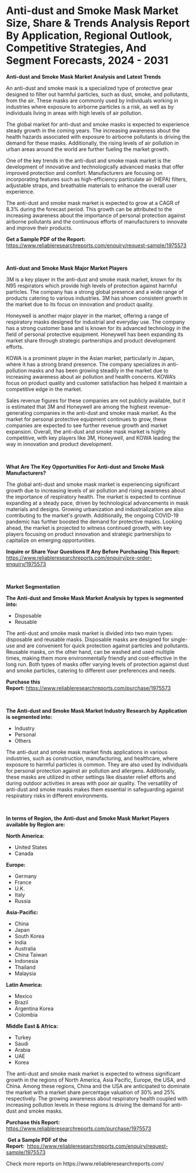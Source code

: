 <p><h1>Anti-dust and Smoke Mask Market Size, Share & Trends Analysis Report By Application, Regional Outlook, Competitive Strategies, And Segment Forecasts, 2024 - 2031</h1></p><p><strong>Anti-dust and Smoke Mask Market Analysis and Latest Trends</strong></p>
<p><p>An anti-dust and smoke mask is a specialized type of protective gear designed to filter out harmful particles, such as dust, smoke, and pollutants, from the air. These masks are commonly used by individuals working in industries where exposure to airborne particles is a risk, as well as by individuals living in areas with high levels of air pollution.</p><p>The global market for anti-dust and smoke masks is expected to experience steady growth in the coming years. The increasing awareness about the health hazards associated with exposure to airborne pollutants is driving the demand for these masks. Additionally, the rising levels of air pollution in urban areas around the world are further fueling the market growth.</p><p>One of the key trends in the anti-dust and smoke mask market is the development of innovative and technologically advanced masks that offer improved protection and comfort. Manufacturers are focusing on incorporating features such as high-efficiency particulate air (HEPA) filters, adjustable straps, and breathable materials to enhance the overall user experience.</p><p>The anti-dust and smoke mask market is expected to grow at a CAGR of 8.3% during the forecast period. This growth can be attributed to the increasing awareness about the importance of personal protection against airborne pollutants and the continuous efforts of manufacturers to innovate and improve their products.</p></p>
<p><strong>Get a Sample PDF of the Report:&nbsp;</strong> <a href="https://www.reliableresearchreports.com/enquiry/request-sample/1975573">https://www.reliableresearchreports.com/enquiry/request-sample/1975573</a></p>
<p>&nbsp;</p>
<p><strong>Anti-dust and Smoke Mask Major Market Players</strong></p>
<p><p>3M is a key player in the anti-dust and smoke mask market, known for its N95 respirators which provide high levels of protection against harmful particles. The company has a strong global presence and a wide range of products catering to various industries. 3M has shown consistent growth in the market due to its focus on innovation and product quality.</p><p>Honeywell is another major player in the market, offering a range of respiratory masks designed for industrial and everyday use. The company has a strong customer base and is known for its advanced technology in the field of personal protective equipment. Honeywell has been expanding its market share through strategic partnerships and product development efforts.</p><p>KOWA is a prominent player in the Asian market, particularly in Japan, where it has a strong brand presence. The company specializes in anti-pollution masks and has been growing steadily in the market due to increasing awareness about air pollution and health concerns. KOWA’s focus on product quality and customer satisfaction has helped it maintain a competitive edge in the market.</p><p>Sales revenue figures for these companies are not publicly available, but it is estimated that 3M and Honeywell are among the highest revenue-generating companies in the anti-dust and smoke mask market. As the market for personal protective equipment continues to grow, these companies are expected to see further revenue growth and market expansion. Overall, the anti-dust and smoke mask market is highly competitive, with key players like 3M, Honeywell, and KOWA leading the way in innovation and product development.</p></p>
<p>&nbsp;</p>
<p><strong>What Are The Key Opportunities For Anti-dust and Smoke Mask Manufacturers?</strong></p>
<p><p>The global anti-dust and smoke mask market is experiencing significant growth due to increasing levels of air pollution and rising awareness about the importance of respiratory health. The market is expected to continue expanding at a steady pace, driven by technological advancements in mask materials and designs. Growing urbanization and industrialization are also contributing to the market's growth. Additionally, the ongoing COVID-19 pandemic has further boosted the demand for protective masks. Looking ahead, the market is projected to witness continued growth, with key players focusing on product innovation and strategic partnerships to capitalize on emerging opportunities.</p></p>
<p><strong>Inquire or Share Your Questions If Any Before Purchasing This Report:</strong> <a href="https://www.reliableresearchreports.com/enquiry/pre-order-enquiry/1975573">https://www.reliableresearchreports.com/enquiry/pre-order-enquiry/1975573</a></p>
<p>&nbsp;</p>
<p><strong>Market Segmentation</strong></p>
<p><strong>The Anti-dust and Smoke Mask Market Analysis by types is segmented into:</strong></p>
<p><ul><li>Disposable</li><li>Reusable</li></ul></p>
<p><p>The anti-dust and smoke mask market is divided into two main types: disposable and reusable masks. Disposable masks are designed for single-use and are convenient for quick protection against particles and pollutants. Reusable masks, on the other hand, can be washed and used multiple times, making them more environmentally friendly and cost-effective in the long run. Both types of masks offer varying levels of protection against dust and smoke particles, catering to different user preferences and needs.</p></p>
<p><strong>Purchase this Report:&nbsp;</strong><a href="https://www.reliableresearchreports.com/purchase/1975573">https://www.reliableresearchreports.com/purchase/1975573</a></p>
<p>&nbsp;</p>
<p><strong>The Anti-dust and Smoke Mask Market Industry Research by Application is segmented into:</strong></p>
<p><ul><li>Industry</li><li>Personal</li><li>Others</li></ul></p>
<p><p>The anti-dust and smoke mask market finds applications in various industries, such as construction, manufacturing, and healthcare, where exposure to harmful particles is common. They are also used by individuals for personal protection against air pollution and allergens. Additionally, these masks are utilized in other settings like disaster relief efforts and during outdoor activities in areas with poor air quality. The versatility of anti-dust and smoke masks makes them essential in safeguarding against respiratory risks in different environments.</p></p>
<p>&nbsp;</p>
<p><strong>In terms of Region, the Anti-dust and Smoke Mask Market Players available by Region are:</strong></p>
<p>
    <p> <strong> North America: </strong>
        <ul>
            <li>United States</li>
            <li>Canada</li>
        </ul>
        </p> 
    <p> <strong> Europe: </strong>
        <ul>
            <li>Germany</li>
            <li>France</li>
            <li>U.K.</li>
            <li>Italy</li>
            <li>Russia</li>
        </ul>
        </p> 
    <p> <strong> Asia-Pacific: </strong>
        <ul>
            <li>China</li>
            <li>Japan</li>
            <li>South Korea</li>
            <li>India</li>
            <li>Australia</li>
            <li>China Taiwan</li>
            <li>Indonesia</li>
            <li>Thailand</li>
            <li>Malaysia</li>
        </ul>
        </p> 
    <p> <strong> Latin America: </strong>
        <ul>
            <li>Mexico</li>
            <li>Brazil</li>
            <li>Argentina Korea</li>
            <li>Colombia</li>
        </ul>
        </p> 
    <p> <strong> Middle East & Africa: </strong>
        <ul>
            <li>Turkey</li>
            <li>Saudi</li>
            <li>Arabia</li>
            <li>UAE</li>
            <li>Korea</li>
        </ul>
    </p>
    </p>
<p><p>The anti-dust and smoke mask market is expected to witness significant growth in the regions of North America, Asia Pacific, Europe, the USA, and China. Among these regions, China and the USA are anticipated to dominate the market with a market share percentage valuation of 30% and 25% respectively. The growing awareness about respiratory health coupled with increasing pollution levels in these regions is driving the demand for anti-dust and smoke masks.</p></p>
<p><strong>Purchase this Report: </strong><a href="https://www.reliableresearchreports.com/purchase/1975573">https://www.reliableresearchreports.com/purchase/1975573</a></p>
<p>&nbsp;<strong>Get a Sample PDF of the Report:&nbsp;&nbsp;</strong><a href="https://www.reliableresearchreports.com/enquiry/request-sample/1975573">https://www.reliableresearchreports.com/enquiry/request-sample/1975573</a></p>
<p><strong></strong></p>
<p>Check more reports on https://www.reliableresearchreports.com/</p>